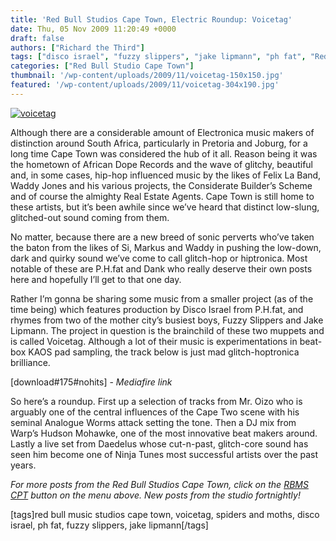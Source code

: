 ```yaml
---
title: 'Red Bull Studios Cape Town, Electric Roundup: Voicetag'
date: Thu, 05 Nov 2009 11:20:49 +0000
draft: false
authors: ["Richard the Third"]
tags: ["disco israel", "fuzzy slippers", "jake lipmann", "ph fat", "Red Bull Music Studios Cape Town", "Spiders and Moths", "voicetag"]
categories: ["Red Bull Studio Cape Town"]
thumbnail: '/wp-content/uploads/2009/11/voicetag-150x150.jpg'
featured: '/wp-content/uploads/2009/11/voicetag-304x190.jpg'
---
```


[![voicetag](/wp-content/uploads/2009/11/voicetag.jpg "voicetag")](/wp-content/uploads/2009/11/voicetag.jpg)

Although there are a considerable amount of Electronica music makers of distinction around South Africa, particularly in Pretoria and Joburg, for a long time Cape Town was considered the hub of it all. Reason being it was the hometown of African Dope Records and the wave of glitchy, beautiful and, in some cases, hip-hop influenced music by the likes of Felix La Band, Waddy Jones and his various projects, the Considerate Builder’s Scheme and of course the almighty Real Estate Agents. Cape Town is still home to these artists, but it’s been awhile since we’ve heard that distinct low-slung, glitched-out sound coming from them.

No matter, because there are a new breed of sonic perverts who’ve taken the baton from the likes of Si, Markus and Waddy in pushing the low-down, dark and quirky sound we’ve come to call glitch-hop or hiptronica. Most notable of these are P.H.fat and Dank who really deserve their own posts here and hopefully I’ll get to that one day.

Rather I’m gonna be sharing some music from a smaller project (as of the time being) which features production by Disco Israel from P.H.fat, and rhymes from two of the mother city’s busiest boys, Fuzzy Slippers and Jake Lipmann. The project in question is the brainchild of these two muppets and is called Voicetag. Although a lot of their music is experimentations in beat-box KAOS pad sampling, the track below is just mad glitch-hoptronica brilliance.

\[download#175#nohits\] - _Mediafire link_



So here’s a roundup. First up a selection of tracks from Mr. Oizo who is arguably one of the central influences of the Cape Two scene with his seminal Analogue Worms attack setting the tone. Then a DJ mix from Warp’s Hudson Mohawke, one of the most innovative beat makers around. Lastly a live set from Daedelus whose cut-n-past, glitch-core sound has seen him become one of Ninja Tunes most successful artists over the past years.

_For more posts from the Red Bull Studios Cape Town, click on the [RBMS CPT](/category/red-bull-music-studios-cpt/ "Red Bull Music Studios Cape Town") button on the menu above. New posts from the studio fortnightly!_

\[tags\]red bull music studios cape town, voicetag, spiders and moths, disco israel, ph fat, fuzzy slippers, jake lipmann\[/tags\]